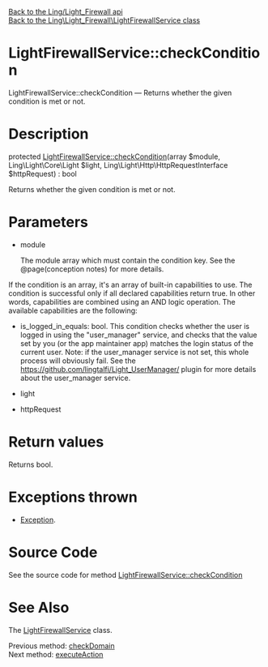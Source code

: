 [Back to the Ling/Light_Firewall api](https://github.com/lingtalfi/Light_Firewall/blob/master/doc/api/Ling/Light_Firewall.md)<br>
[Back to the Ling\Light_Firewall\LightFirewallService class](https://github.com/lingtalfi/Light_Firewall/blob/master/doc/api/Ling/Light_Firewall/LightFirewallService.md)


LightFirewallService::checkCondition
================



LightFirewallService::checkCondition — Returns whether the given condition is met or not.




Description
================


protected [LightFirewallService::checkCondition](https://github.com/lingtalfi/Light_Firewall/blob/master/doc/api/Ling/Light_Firewall/LightFirewallService/checkCondition.md)(array $module, Ling\Light\Core\Light $light, Ling\Light\Http\HttpRequestInterface $httpRequest) : bool




Returns whether the given condition is met or not.




Parameters
================


- module

    The module array which must contain the condition key.
See the @page(conception notes) for more details.

If the condition is an array, it's an array of built-in capabilities to use.
The condition is successful only if all declared capabilities return true.
In other words, capabilities are combined using an AND logic operation.
The available capabilities are the following:

- is_logged_in_equals: bool. This condition checks whether the user is logged in using the
     "user_manager" service, and checks that the value set by you (or the app maintainer app) matches
     the login status of the current user.
     Note: if the user_manager service is not set, this whole process will obviously fail.
     See the https://github.com/lingtalfi/Light_UserManager/ plugin for more details about the user_manager service.

- light

    

- httpRequest

    


Return values
================

Returns bool.


Exceptions thrown
================

- [Exception](http://php.net/manual/en/class.exception.php).&nbsp;







Source Code
===========
See the source code for method [LightFirewallService::checkCondition](https://github.com/lingtalfi/Light_Firewall/blob/master/LightFirewallService.php#L158-L187)


See Also
================

The [LightFirewallService](https://github.com/lingtalfi/Light_Firewall/blob/master/doc/api/Ling/Light_Firewall/LightFirewallService.md) class.

Previous method: [checkDomain](https://github.com/lingtalfi/Light_Firewall/blob/master/doc/api/Ling/Light_Firewall/LightFirewallService/checkDomain.md)<br>Next method: [executeAction](https://github.com/lingtalfi/Light_Firewall/blob/master/doc/api/Ling/Light_Firewall/LightFirewallService/executeAction.md)<br>

